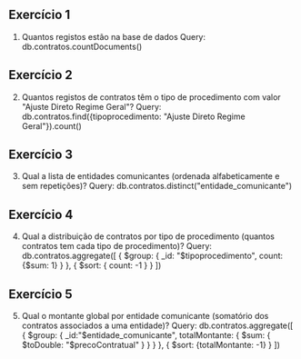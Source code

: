 ## Exercício 1
1. Quantos registos estão na base de dados
Query: db.contratos.countDocuments()

## Exercício 2 
2. Quantos registos de contratos têm o tipo de procedimento com valor "Ajuste Direto Regime Geral"?
Query: db.contratos.find({tipoprocedimento: "Ajuste Direto Regime Geral"}).count()

## Exercício 3
3. Qual a lista de entidades comunicantes (ordenada alfabeticamente e sem repetições)?
Query: db.contratos.distinct("entidade_comunicante")

## Exercício 4
4. Qual a distribuição de contratos por tipo de procedimento (quantos contratos tem cada tipo de procedimento)?
Query:  db.contratos.aggregate([
            {
                $group: {
                    _id: "$tipoprocedimento",
                    count: {$sum: 1}
                }
            },
            {
                $sort: {
                    count: -1
                }
            }
        ])

## Exercício 5
5. Qual o montante global por entidade comunicante (somatório dos contratos associados a uma entidade)?
Query:  db.contratos.aggregate([
            {
                $group: {
                    _id:"$entidade_comunicante",
                    totalMontante: {
                        $sum: {
                            $toDouble: "$precoContratual"
                            }
                        }
                    }
            },
            {
                                $sort: {totalMontante: -1}
            }
        ])